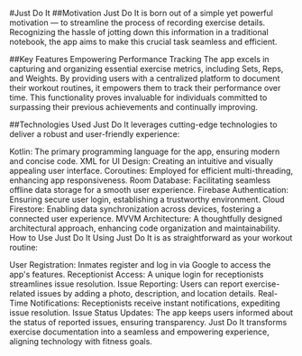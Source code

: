 #Just Do It
##Motivation
Just Do It is born out of a simple yet powerful motivation — to streamline the process of recording exercise details. Recognizing the hassle of jotting down this information in a traditional notebook, the app aims to make this crucial task seamless and efficient.

##Key Features
Empowering Performance Tracking
The app excels in capturing and organizing essential exercise metrics, including Sets, Reps, and Weights. By providing users with a centralized platform to document their workout routines, it empowers them to track their performance over time. This functionality proves invaluable for individuals committed to surpassing their previous achievements and continually improving.

##Technologies Used
Just Do It leverages cutting-edge technologies to deliver a robust and user-friendly experience:

Kotlin: The primary programming language for the app, ensuring modern and concise code.
XML for UI Design: Creating an intuitive and visually appealing user interface.
Coroutines: Employed for efficient multi-threading, enhancing app responsiveness.
Room Database: Facilitating seamless offline data storage for a smooth user experience.
Firebase Authentication: Ensuring secure user login, establishing a trustworthy environment.
Cloud Firestore: Enabling data synchronization across devices, fostering a connected user experience.
MVVM Architecture: A thoughtfully designed architectural approach, enhancing code organization and maintainability.
How to Use Just Do It
Using Just Do It is as straightforward as your workout routine:

User Registration: Inmates register and log in via Google to access the app's features.
Receptionist Access: A unique login for receptionists streamlines issue resolution.
Issue Reporting: Users can report exercise-related issues by adding a photo, description, and location details.
Real-Time Notifications: Receptionists receive instant notifications, expediting issue resolution.
Issue Status Updates: The app keeps users informed about the status of reported issues, ensuring transparency.
Just Do It transforms exercise documentation into a seamless and empowering experience, aligning technology with fitness goals.
